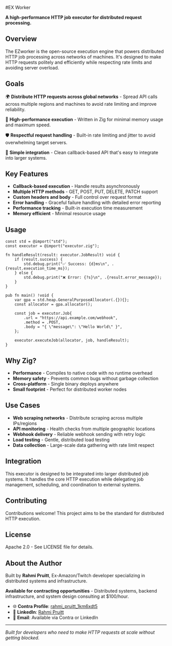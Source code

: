 #EX Worker

**A high-performance HTTP job executor for distributed request processing.**

## Overview

The EZworker is the open-source execution engine that powers distributed HTTP job processing across networks of machines. It's designed to make HTTP requests politely and efficiently while respecting rate limits and avoiding server overload.

## Goals

🌍 **Distribute HTTP requests across global networks** - Spread API calls across multiple regions and machines to avoid rate limiting and improve reliability.

🚀 **High-performance execution** - Written in Zig for minimal memory usage and maximum speed.

🛡️ **Respectful request handling** - Built-in rate limiting and jitter to avoid overwhelming target servers.

🔧 **Simple integration** - Clean callback-based API that's easy to integrate into larger systems.

## Key Features

- **Callback-based execution** - Handle results asynchronously
- **Multiple HTTP methods** - GET, POST, PUT, DELETE, PATCH support
- **Custom headers and body** - Full control over request format
- **Error handling** - Graceful failure handling with detailed error reporting
- **Performance tracking** - Built-in execution time measurement
- **Memory efficient** - Minimal resource usage

## Usage

```zig
const std = @import("std");
const executor = @import("executor.zig");

fn handleResult(result: executor.JobResult) void {
    if (result.success) {
        std.debug.print("✅ Success: {d}ms\n", .{result.execution_time_ms});
    } else {
        std.debug.print("❌ Error: {?s}\n", .{result.error_message});
    }
}

pub fn main() !void {
    var gpa = std.heap.GeneralPurposeAllocator(.{}){};
    const allocator = gpa.allocator();
    
    const job = executor.Job{
        .url = "https://api.example.com/webhook",
        .method = .POST,
        .body = "{ \"message\": \"Hello World\" }",
    };
    
    executor.executeJob(allocator, job, handleResult);
}
```

## Why Zig?

- **Performance** - Compiles to native code with no runtime overhead
- **Memory safety** - Prevents common bugs without garbage collection
- **Cross-platform** - Single binary deploys anywhere
- **Small footprint** - Perfect for distributed worker nodes

## Use Cases

- **Web scraping networks** - Distribute scraping across multiple IPs/regions
- **API monitoring** - Health checks from multiple geographic locations  
- **Webhook delivery** - Reliable webhook sending with retry logic
- **Load testing** - Gentle, distributed load testing
- **Data collection** - Large-scale data gathering with rate limit respect

## Integration

This executor is designed to be integrated into larger distributed job systems. It handles the core HTTP execution while delegating job management, scheduling, and coordination to external systems.

## Contributing

Contributions welcome! This project aims to be the standard for distributed HTTP execution.

## License

Apache 2.0 - See LICENSE file for details.

## About the Author

Built by **Rahmi Pruitt**, Ex-Amazon/Twitch developer specializing in distributed systems and infrastructure.

**Available for contracting opportunities** - Distributed systems, backend infrastructure, and system design consulting at $100/hour.

- 🌐 **Contra Profile**: [rahmi_pruitt_1km6xdt5](https://contra.com/rahmi_pruitt_1km6xdt5)
- 💼 **LinkedIn**: [Rahmi Pruitt](https://www.linkedin.com/in/rahmi-pruitt-a1bb4a127/)
- 📧 **Email**: Available via Contra or LinkedIn

---

*Built for developers who need to make HTTP requests at scale without getting blocked.*
